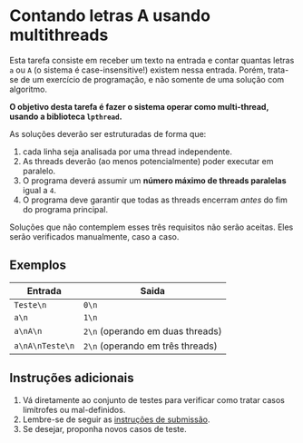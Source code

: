 # Contando letras A usando multithreads

Esta tarefa consiste em receber um texto na entrada e contar quantas letras `a`
ou `A` (o sistema é case-insensitive!) existem nessa entrada. Porém, trata-se de
um exercício de programação, e não somente de uma solução com algoritmo.

**O objetivo desta tarefa é fazer o sistema operar como multi-thread,
usando a biblioteca `lpthread`.**

As soluções deverão ser estruturadas de forma que:

1. cada linha seja analisada por
uma thread independente.
1. As threads deverão (ao menos potencialmente) poder
executar em paralelo.
1. O programa deverá assumir um **número máximo de threads paralelas** igual a
`4`.
1. O programa deve garantir que todas as threads encerram *antes* do fim do
   programa principal.

Soluções que não contemplem esses três requisitos não serão aceitas. Eles serão
verificados manualmente, caso a caso.

## Exemplos

Entrada | Saida
------- | -----
`Teste\n` | `0\n`
`a\n` | `1\n`
`a\nA\n` | `2\n` (operando em duas threads)
`a\nA\nTeste\n` | `2\n` (operando em três threads)


## Instruções adicionais

1. Vá diretamente ao conjunto de testes para verificar como tratar casos
   limítrofes ou mal-definidos.
1. Lembre-se de seguir as [instruções de submissão](docs/instrucoes.md).
1. Se desejar, proponha novos casos de teste.
